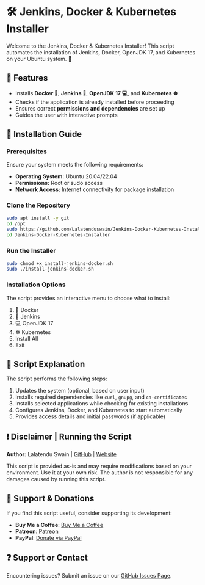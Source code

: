 # 🛠️ Jenkins, Docker & Kubernetes Installer

Welcome to the Jenkins, Docker & Kubernetes Installer! This script automates the installation of Jenkins, Docker, OpenJDK 17, and Kubernetes on your Ubuntu system. 🚀

## 📌 Features
- Installs **Docker 🐋**, **Jenkins 🤖**, **OpenJDK 17 💻**, and **Kubernetes ☸️**
- Checks if the application is already installed before proceeding
- Ensures correct **permissions and dependencies** are set up
- Guides the user with interactive prompts

## 📖 Installation Guide

### **Prerequisites**
Ensure your system meets the following requirements:
- **Operating System:** Ubuntu 20.04/22.04
- **Permissions:** Root or sudo access
- **Network Access:** Internet connectivity for package installation

### **Clone the Repository**
```bash
sudo apt install -y git
cd /opt
sudo https://github.com/Lalatenduswain/Jenkins-Docker-Kubernetes-Installer.git
cd Jenkins-Docker-Kubernetes-Installer
```

### **Run the Installer**
```bash
sudo chmod +x install-jenkins-docker.sh
sudo ./install-jenkins-docker.sh
```

### **Installation Options**
The script provides an interactive menu to choose what to install:
1. 🐋 Docker
2. 🤖 Jenkins
3. 💻 OpenJDK 17
4. ☸️ Kubernetes
5. Install All
6. Exit

## 📜 Script Explanation

The script performs the following steps:
1. Updates the system (optional, based on user input)
2. Installs required dependencies like `curl`, `gnupg`, and `ca-certificates`
3. Installs selected applications while checking for existing installations
4. Configures Jenkins, Docker, and Kubernetes to start automatically
5. Provides access details and initial passwords (if applicable)

## ❗ Disclaimer | Running the Script

**Author:** Lalatendu Swain | [GitHub](https://github.com/Lalatenduswain) | [Website](https://blog.lalatendu.info/)

This script is provided as-is and may require modifications based on your environment. Use it at your own risk. The author is not responsible for any damages caused by running this script.

## 💖 Support & Donations

If you find this script useful, consider supporting its development:
- **Buy Me a Coffee**: [Buy Me a Coffee](https://www.buymeacoffee.com/lalatendu.swain)
- **Patreon**: [Patreon](https://www.patreon.com/lalatenduswain)
- **PayPal**: [Donate via PayPal](https://www.paypal.com/paypalme/lalatenduswain)

## ❓ Support or Contact

Encountering issues? Submit an issue on our [GitHub Issues Page](https://github.com/Lalatenduswain/Install-Jenkins-Docker/issues).
